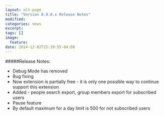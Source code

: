 ```yaml
---
layout: alt-page
title: "Version 0.9.0.x Release Notes"
modified:
categories: news
excerpt:
tags: []
image:
  feature:
date: 2014-12-02T15:39:55-04:00
---
```


#####Release Notes:

* Debug Mode has removed
* Bug fixing
* Now extension is partially free - it is only one possible way to continue support this extension
* Added - people search export, group members export for subscribed users
* Pause feature
* By default maximum for a day limit is 500 for not subscribed users

